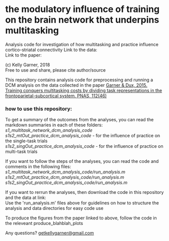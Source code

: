 # the modulatory influence of training on the brain network that underpins multitasking

Analysis code for investigation of how multitasking and practice influence cortico-striatal connectivity
Link to the data:  
Link to the paper:  

(c) Kelly Garner, 2018  
Free to use and share, please cite author/source  

This repository contains analysis code for preprocessing and running a DCM analysis on the data collected in the paper [Garner & Dux, 2015. Training conquers multitasking costs by dividing task representations in the frontoparietal-subcortical system. PNAS, 112(46)](http://www.pnas.org/content/112/46/14372) 


### how to use this repository:
To get a summary of the outcomes from the analyses, you can read the markdown summaries in each of these folders:  
*s1_multitask_network_dcm_analysis_code*  
*s1s2_mtOut_practice_dcm_analysis_code* - for the influence of practice on the single-task trials  
*s1s2_singOut_practice_dcm_analysis_code* - for the influence of practice on multi-task trials  

If you want to follow the steps of the analyses, you can read the code and comments in the following files:  
*s1_multitask_network_dcm_analysis_code/run_analysis.m*  
*s1s2_mtOut_practice_dcm_analysis_code/run_analysis.m*  
*s1s2_singOut_practice_dcm_analysis_code/run_analysis.m*  

If you want to rerrun the analyses, then download the code in this repository and the data at link:   
Use the 'run_analysis.m' files above for guidelines on how to structure the analysis and data directories for easy code use  

To produce the figures from the paper linked to above, follow the code in the releveant produce_blahblah_plots  

Any questions? getkellygarner@gmail.com  
